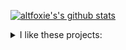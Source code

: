 [![altfoxie's's github stats](https://github-readme-stats.vercel.app/api?username=altfoxie)](https://github.com/anuraghazra/github-readme-stats) <!--[![altfoxie's wakatime stats](https://github-readme-stats.vercel.app/api/wakatime?username=altfoxie)](https://github.com/anuraghazra/github-readme-stats)-->

<details> 
  <summary>I like these projects:</summary>
  
  - [Go](https://go.dev/) - The best programming language ever
  - [VS Code](https://code.visualstudio.com/) - The best editor ever
  - [Paw](https://paw.cloud/) - The most advanced API tool for Mac
  - [Insomnia](https://insomnia.rest/) - The API Design Platform and API Client
  - [Proxyman](https://proxyman.io/) - Modern Web Debugging Proxy for macOS, iOS, and Android
  - [Hidden Bar](https://github.com/dwarvesf/hidden/) - An ultra-light MacOS utility that helps hide menu bar icons
  - [stats](https://github.com/exelban/stats/) - macOS system monitor in your menu bar
  - [StackBlitz](https://stackblitz.com//) - The fastest, most secure dev environment on the planet
  - [micro](https://github.com/zyedidia/micro/) - A modern and intuitive terminal-based text editor
  - [btop++](https://github.com/aristocratos/btop/) - A monitor of resources
  - [bat](https://github.com/sharkdp/bat/) - A cat(1) clone with wings
  - [exa](https://github.com/ogham/exa/) - A modern replacement for ‘ls’
  - [Wails](https://wails.io/) - Build applications using Go + HTML + CSS + JS
  - [goutil](https://github.com/gookit/goutil/) - Helper Utils For The Go
  - [fiber](https://github.com/gofiber/fiber/) - Express inspired web framework written in Go
  - [zerolog](https://github.com/rs/zerolog/) - Zero Allocation JSON Logger
  - [slog](https://github.com/gookit/slog/) - Lightweight, configurable, extensible logging library written in Go
  - [pterm](https://github.com/pterm/pterm/) - PTerm is a modern Go module to beautify console output. Featuring charts, progressbars, tables, trees, and much more 🚀 It's completely configurable and 100% cross-platform compatible
  - [wails](https://github.com/wailsapp/wails/) - Create desktop apps using Go and Web Technologies
  - [qlovaseed](https://github.com/qlova/seed/) - A full-stack webapp development module for Go
  - [tauri](https://github.com/tauri-apps/tauri/) - Build smaller, faster, and more secure desktop applications with a web frontend
  - [lorca](https://github.com/zserge/lorca/) - Build cross-platform modern desktop apps in Go + HTML5
  - [chromely](https://github.com/chromelyapps/Chromely/) - Build Cross Platform HTML Desktop Apps on .NET using native GUI, HTML5, JavaScript, CSS, Owin, AspNetCore (MVC, RazorPages, Blazor)
  - [iris](https://github.com/kataras/iris/) - The fastest HTTP/2 Go Web Framework
</details>
